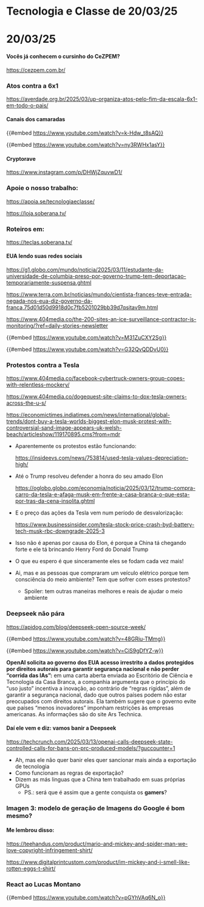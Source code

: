 # Tecnologia e Classe de 20/03/25

# 20/03/25

#### Vocês já conhecem o cursinho do CeZPEM?

<https://cezpem.com.br/>

### Atos contra a 6x1

<https://averdade.org.br/2025/03/up-organiza-atos-pelo-fim-da-escala-6x1-em-todo-o-pais/>

#### Canais dos camaradas

{{#embed https://www.youtube.com/watch?v=k-Hdw_t8sAQ}}

{{#embed https://www.youtube.com/watch?v=ny3RWHx1asY}}

#### Cryptorave

<https://www.instagram.com/p/DHWjZquvwD1/>

### Apoie o nosso trabalho:

<https://apoia.se/tecnologiaeclasse/>

<https://loja.soberana.tv/>

### Roteiros em:

<https://teclas.soberana.tv/>

#### EUA lendo suas redes sociais

<https://g1.globo.com/mundo/noticia/2025/03/11/estudante-da-universidade-de-columbia-preso-por-governo-trump-tem-deportacao-temporariamente-suspensa.ghtml>

<https://www.terra.com.br/noticias/mundo/cientista-frances-teve-entrada-negada-nos-eua-diz-governo-da-franca,75d01d50d9918d0c7fb5201029bb39d7qsitav9m.html>

<https://www.404media.co/the-200-sites-an-ice-surveillance-contractor-is-monitoring/?ref=daily-stories-newsletter>

{{#embed https://www.youtube.com/watch?v=M31ZuCXY2Sg}}

{{#embed https://www.youtube.com/watch?v=G32QvQDDvU0}}

### Protestos contra a Tesla

<https://www.404media.co/facebook-cybertruck-owners-group-copes-with-relentless-mockery/>

<https://www.404media.co/dogequest-site-claims-to-dox-tesla-owners-across-the-u-s/>

<https://economictimes.indiatimes.com/news/international/global-trends/dont-buy-a-tesla-worlds-biggest-elon-musk-protest-with-controversial-sand-image-appears-uk-welsh-beach/articleshow/119170895.cms?from=mdr>

- Aparentemente os protestos estão funcionando:

  <https://insideevs.com/news/753814/used-tesla-values-depreciation-high/>
- Até o Trump resolveu defender a honra do seu amado Elon

  <https://oglobo.globo.com/economia/noticia/2025/03/12/trump-compra-carro-da-tesla-e-afaga-musk-em-frente-a-casa-branca-o-que-esta-por-tras-da-cena-insolita.ghtml>
- E o preço das ações da Tesla vem num período de desvalorização:

  <https://www.businessinsider.com/tesla-stock-price-crash-byd-battery-tech-musk-rbc-downgrade-2025-3>
- Isso não é apenas por causa do Elon, é porque a China tá chegando forte e ele tá brincando Henry Ford do Donald Trump
- O que eu espero é que sinceramente eles se fodam cada vez mais!
- Ai, mas e as pessoas que compraram um veículo elétrico porque tem consciência do meio ambiente? Tem que sofrer com esses protestos?
  - Spoiler: tem outras maneiras melhores e reais de ajudar o meio ambiente

####

### Deepseek não pára

<https://apidog.com/blog/deepseek-open-source-week/>

{{#embed https://www.youtube.com/watch?v=48GRiu-TMmg}}

{{#embed https://www.youtube.com/watch?v=CiS9gDfYZ-w}}

**OpenAI solicita ao governo dos EUA acesso irrestrito a dados protegidos por direitos autorais para garantir segurança nacional e não perder “corrida das IAs”:** em uma carta aberta enviada ao Escritório de Ciência e Tecnologia da Casa Branca, a companhia argumenta que o princípio do “uso justo” incentiva a inovação, ao contrário de “regras rígidas”, além de garantir a segurança nacional, dado que outros países podem não estar preocupados com direitos autorais. Ela também sugere que o governo evite que países “menos inovadores” imponham restrições às empresas americanas. As informações são do site Ars Technica.

#### Daí ele vem e diz: vamos banir a Deepseek

<https://techcrunch.com/2025/03/13/openai-calls-deepseek-state-controlled-calls-for-bans-on-prc-produced-models/?guccounter=1>

- Ah, mas ele não quer banir eles quer sancionar mais ainda a exportação de tecnologia
- Como funcionam as regras de exportação?
- Dizem as más linguas que a China tem trabalhado em suas próprias GPUs
  - PS.: será que é assim que a gente conquista os **gamers**?

### Imagen 3: modelo de geração de Imagens do Google é bom mesmo?

#### Me lembrou disso:

<https://teehandus.com/product/mario-and-mickey-and-spider-man-we-love-copyright-infringement-shirt/>

<https://www.digitalprintcustom.com/product/im-mickey-and-i-smell-like-rotten-eggs-t-shirt/>

### React ao Lucas Montano

{{#embed https://www.youtube.com/watch?v=pGYhVAq6N_o}}
